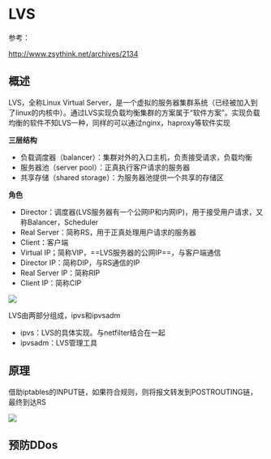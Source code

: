 # LVS

参考：

http://www.zsythink.net/archives/2134

## 概述

LVS，全称Linux Virtual Server，是一个虚拟的服务器集群系统（已经被加入到了linux的内核中）。通过LVS实现负载均衡集群的方案属于“软件方案”。实现负载均衡的软件不知LVS一种，同样的可以通过nginx，haproxy等软件实现

**三层结构**

- 负载调度器（balancer）：集群对外的入口主机，负责接受请求，负载均衡
- 服务器池（server pool）：正真执行客户请求的服务器
- 共享存储（shared storage）：为服务器池提供一个共享的存储区

**角色**

- Director：调度器(LVS服务器有一个公网IP和内网IP)，用于接受用户请求，又称Balancer，Scheduler
- Real Server：简称RS，用于正真处理用户请求的服务器
- Client：客户端
- Virtual IP；简称VIP，==LVS服务器的公网IP==，与客户端通信
- Director IP：简称DIP，与RS通信的IP
- Real Server IP：简称RIP
- Client IP：简称CIP

<img src="..\..\imgs\_LVS\Snipaste_2020-11-22_13-40-23.png"/>

LVS由两部分组成，ipvs和ipvsadm

- ipvs：LVS的具体实现。与netfilter结合在一起
- ipvsadm：LVS管理工具

## 原理

借助iptables的INPUT链，如果符合规则，则将报文转发到POSTROUTING链，最终到达RS

<img src="..\..\imgs\_LVS\Snipaste_2020-11-22_17-47-05.png"/>

## 预防DDos

